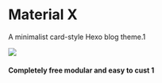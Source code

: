 # Material X

A minimalist card-style Hexo blog theme.1

![](https://img.vim-cn.com/52/a54815c02ce232f11f54b2c547c1337828833c.png)


#### Completely free modular and easy to cust 1
